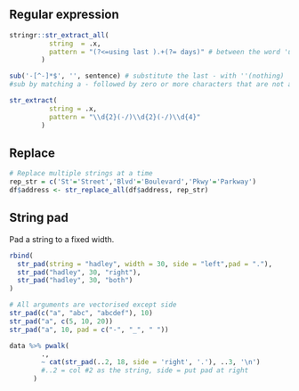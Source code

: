 ## Regular expression

```r title='Extract anything between certain words'
stringr::str_extract_all(
          string  = .x,
          pattern = "(?<=using last ).+(?= days)" # between the word 'using last ' and ' days'
        )
```

```r title='Replace the last specific operator'
sub('-[^-]*$', '', sentence) # substitute the last - with ''(nothing)
#sub by matching a - followed by zero or more characters that are not a - till the end ($) of the string and replace it with blank ('')
```

```r title='Extract date value'
str_extract(
          string = .x,
          pattern = "\\d{2}(-/)\\d{2}(-/)\\d{4}"
        )
```

## Replace 
```r
# Replace multiple strings at a time
rep_str = c('St'='Street','Blvd'='Boulevard','Pkwy'='Parkway')
df$address <- str_replace_all(df$address, rep_str)
```

## String pad
Pad a string to a fixed width.
```r
rbind(
  str_pad(string = "hadley", width = 30, side = "left",pad = "."),
  str_pad("hadley", 30, "right"),
  str_pad("hadley", 30, "both")
)

# All arguments are vectorised except side
str_pad(c("a", "abc", "abcdef"), 10)
str_pad("a", c(5, 10, 20))
str_pad("a", 10, pad = c("-", "_", " "))
```

```r
data %>% pwalk(
        .,
        ~ cat(str_pad(..2, 18, side = 'right', '.'), ..3, '\n') 
        #..2 = col #2 as the string, side = put pad at right
      )
```